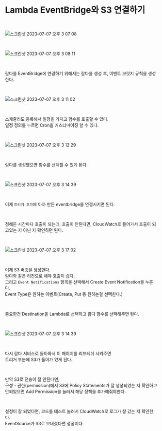 # Lambda EventBridge와 S3 연결하기

<br>

![스크린샷 2023-07-07 오후 3 07 08](https://github.com/wlgns410/AWS-Study/assets/81137234/ed66f9ff-c885-4ab4-9f88-10b8ee03f950)

<br>

![스크린샷 2023-07-07 오후 3 08 11](https://github.com/wlgns410/AWS-Study/assets/81137234/6ff68fe1-99b8-4c68-936d-91f9da3c12a2)

<br>

람다를 EventBridge에 연결하기 위해서는 람다를 생성 후, 이벤트 브릿지 규칙을 생성한다.  

<br>

![스크린샷 2023-07-07 오후 3 11 02](https://github.com/wlgns410/AWS-Study/assets/81137234/6a24310a-e302-4bc9-8ae9-7b72b352f050)

<br>

스케쥴러도 등록해서 일정을 가지고 함수를 호출할 수 있다.  
일정 정의를 누르면 Cron을 커스터마이징 할 수 있다.  

<br>

![스크린샷 2023-07-07 오후 3 12 29](https://github.com/wlgns410/AWS-Study/assets/81137234/b5fc35b5-6050-433a-a9b8-90f065bf0fdb)

<br>

람다를 생성했으면 함수를 선택할 수 있게 된다.

<br>

![스크린샷 2023-07-07 오후 3 14 39](https://github.com/wlgns410/AWS-Study/assets/81137234/d2bba2bf-2158-478f-8fac-5353a09f5696)

<br>

이제 `트리거 추가`에 아까 만든 eventbridge를 연결시키면 된다.

<br>

정해둔 시간마다 호출이 되는데, 호출이 안된다면, CloudWatch로 들어가서 호출이 되고있는 지 아닌 지 확인하면 된다.  


<br>

![스크린샷 2023-07-07 오후 3 17 02](https://github.com/wlgns410/AWS-Study/assets/81137234/3b4be8df-ac27-4bb8-9c0b-61644734046a)

<br>

이제 S3 버킷을 생성한다.  
람다와 같은 리전으로 해야 호출이 쉽다.  
그리고 `Event Notifications` 항목을 선택해서 Create Event Notification을 누른다.   
Event Type은 원하는 이벤트(Create, Put 등 원하는걸 선택한다.)  

<br>

중요한건 Destination을 Lambda로 선택하고 람다 함수를 선택해주면 된다.  

<br>

![스크린샷 2023-07-07 오후 3 14 39](https://github.com/wlgns410/AWS-Study/assets/81137234/daf05df7-719e-4ead-83d8-59e7c2b3d219)

<br>

다시 람다 서비스로 돌아와서 이 페이지를 리프레쉬 시켜주면  
트리거 부분에 S3가 들어가 있게 된다.  

<br>

만약 S3로 전송이 잘 안된다면,  
구성 - 권한(permission)에서 S3에 Policy Statements가 잘 생성되었는 지 확인하고  
안되었으면 Add Permission을 눌러서  해당 정책을 추가해줘야한다.

<br>

설정이 잘 되었다면, 코드를 테스트 눌러서 CloudWatch로 로그가 잘 갔는 지 확인한다.  
EventSource가 S3로 보내졌다면 성공이다.  

<br>
